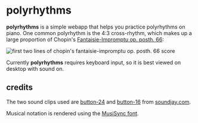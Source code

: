 # polyrhythms

__polyrhythms__ is a simple webapp that helps you practice polyrhythms on piano. One common polyrhythm is the 4:3 cross-rhythm, which makes up a large proportion of Chopin's [Fantaisie-Impromptu op. posth. 66](https://www.youtube.com/watch?v=75x6DncZDgI):

![first two lines of chopin's fantaisie-impromptu op. posth. 66 score](https://dl.dropboxusercontent.com/u/51097312/polyrhythms_chopin.png)

Currently __polyrhythms__ requires keyboard input, so it is best viewed on desktop with sound on.

## credits

The two sound clips used are [button-24](http://www.soundjay.com/button/sounds/button-24.mp3) and [button-16](http://www.soundjay.com/button/sounds/button-16.mp3) from [soundjay.com](http://www.soundjay.com).

Musical notation is rendered using the [MusiSync font](http://www.fonts2u.com/musisync.font).